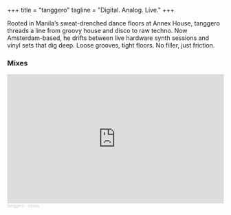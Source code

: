 +++
title = "tanggero"
tagline = "Digital. Analog. Live."
+++

Rooted in Manila’s sweat-drenched dance floors at Annex House, tanggero threads
a line from groovy house and disco to raw techno. Now Amsterdam-based, he drifts
between live hardware synth sessions and vinyl sets that dig deep. Loose
grooves, tight floors. No filler, just friction.

### Mixes

<iframe width="100%" height="300" scrolling="no" frameborder="no" allow="autoplay" src="https://w.soundcloud.com/player/?url=https%3A//api.soundcloud.com/playlists/soundcloud%253Aplaylists%253A2081828808&color=%23ff5500&auto_play=false&hide_related=false&show_comments=true&show_user=true&show_reposts=false&show_teaser=true&visual=true"></iframe><div style="font-size: 10px; color: #cccccc;line-break: anywhere;word-break: normal;overflow: hidden;white-space: nowrap;text-overflow: ellipsis; font-family: Interstate,Lucida Grande,Lucida Sans Unicode,Lucida Sans,Garuda,Verdana,Tahoma,sans-serif;font-weight: 100;"><a href="https://soundcloud.com/tanggero" title="tanggero" target="_blank" style="color: #cccccc; text-decoration: none;">tanggero</a> · <a href="https://soundcloud.com/tanggero/sets/mixes" title="mixes" target="_blank" style="color: #cccccc; text-decoration: none;">mixes</a></div>

<br>
